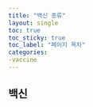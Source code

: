 ```yaml
---
title: "백신 종류"
layout: single
toc: true
toc_sticky: true
toc_label: "페이지 목차"
categories:
-vaccine
---
```


## 백신 
